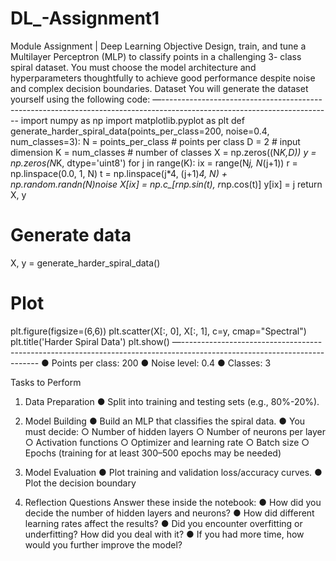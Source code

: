 # DL_-Assignment1
Module Assignment | Deep Learning
Objective
Design, train, and tune a Multilayer Perceptron (MLP) to classify points in a challenging 3-
class spiral dataset. You must choose the model architecture and hyperparameters
thoughtfully to achieve good performance despite noise and complex decision boundaries.
Dataset
You will generate the dataset yourself using the following code:
—------------------------------------------------------------------------------------------------------------------------
import numpy as np
import matplotlib.pyplot as plt
def generate_harder_spiral_data(points_per_class=200, noise=0.4,
num_classes=3):
N = points_per_class # points per class
D = 2 # input dimension
K = num_classes # number of classes
X = np.zeros((N*K,D))
y = np.zeros(N*K, dtype=&#39;uint8&#39;)
for j in range(K):
ix = range(N*j, N*(j+1))
r = np.linspace(0.0, 1, N)
t = np.linspace(j*4, (j+1)*4, N) + np.random.randn(N)*noise
X[ix] = np.c_[r*np.sin(t), r*np.cos(t)]
y[ix] = j
return X, y
# Generate data
X, y = generate_harder_spiral_data()
# Plot
plt.figure(figsize=(6,6))
plt.scatter(X[:, 0], X[:, 1], c=y, cmap=&quot;Spectral&quot;)
plt.title(&#39;Harder Spiral Data&#39;)
plt.show()
—------------------------------------------------------------------------------------------------------------------------
● Points per class: 200
● Noise level: 0.4
● Classes: 3

Tasks to Perform
1. Data Preparation
● Split into training and testing sets (e.g., 80%-20%).
2. Model Building
● Build an MLP that classifies the spiral data.
● You must decide:
○ Number of hidden layers
○ Number of neurons per layer
○ Activation functions
○ Optimizer and learning rate
○ Batch size
○ Epochs (training for at least 300–500 epochs may be needed)

3. Model Evaluation
● Plot training and validation loss/accuracy curves.
● Plot the decision boundary
4. Reflection Questions
Answer these inside the notebook:
● How did you decide the number of hidden layers and neurons?
● How did different learning rates affect the results?
● Did you encounter overfitting or underfitting? How did you deal with it?
● If you had more time, how would you further improve the model?

